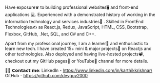 Have exposure♛ to building professional websites🖥 and front-end applications 💻. Experienced with a demonstrated history of working in the information technology and services industries🏢 . Skilled in FrontEnd Technologies✍️ as React.js, Redux, JavaScript, HTML, CSS, Bootstrap, Flexbox, GitHub, .Net, SQL, and C# and C++.

Apart from my professional journey, I am a learner📝 and enthusiastic to learn new tech. I have created 15+ mini & major projects💼 on Reactjs and other technologies. Also deployed and having live-hosted projects📽, checkout out my GitHub pages📒 or YouTube📲 channel for more details.


🙋‍♂️ 𝗖𝗼𝗻𝘁𝗮𝗰𝘁 𝗺𝗲: 
LinkedIn - https://www.linkedin.com/in/karthikkrishnar/
GitHub - https://github.com/devguy2000
